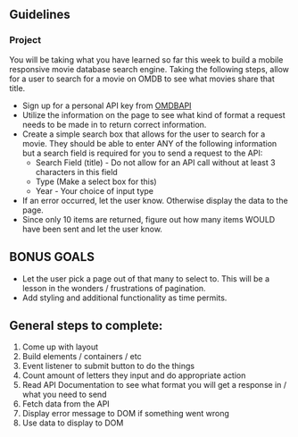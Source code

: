 ## Guidelines

### Project

You will be taking what you have learned so far this week to build a mobile responsive movie database search engine. Taking the following steps, allow for a user to search for a movie on OMDB to see what movies share that title.

- Sign up for a personal API key from [OMDBAPI](http://www.omdbapi.com/)
- Utilize the information on the page to see what kind of format a request needs to be made in to return correct information.
- Create a simple search box that allows for the user to search for a movie. They should be able to enter ANY of the following information but a search field is required for you to send a request to the API:
  - Search Field (title) - Do not allow for an API call without at least 3 characters in this field
  - Type (Make a select box for this)
  - Year - Your choice of input type
- If an error occurred, let the user know. Otherwise display the data to the page.
- Since only 10 items are returned, figure out how many items WOULD have been sent and let the user know.

## BONUS GOALS

- Let the user pick a page out of that many to select to. This will be a lesson in the wonders / frustrations of pagination.
- Add styling and additional functionality as time permits.

## General steps to complete:

1. Come up with layout
2. Build elements / containers / etc
3. Event listener to submit button to do the things
4. Count amount of letters they input and do appropriate action
5. Read API Documentation to see what format you will get a response in / what you need to send
6. Fetch data from the API
7. Display error message to DOM if something went wrong
8. Use data to display to DOM
